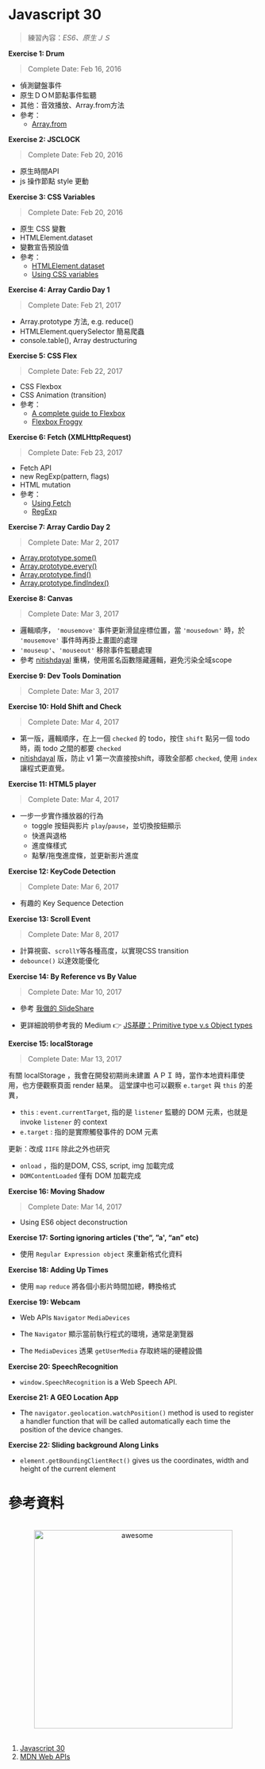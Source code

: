# Javascript 30
> 練習內容：_ES6、原生ＪＳ_

**Exercise 1: Drum**

> Complete Date: Feb 16, 2016

+ 偵測鍵盤事件
+ 原生ＤＯＭ節點事件監聽
+ 其他：音效播放、Array.from方法
+ 參考：
    + [Array.from](http://wiki.jikexueyuan.com/project/es6/array.html)

**Exercise 2: JSCLOCK**

> Complete Date: Feb 20, 2016

+ 原生時間API
+ js 操作節點 style 更動

**Exercise 3: CSS Variables**

> Complete Date: Feb 20, 2016

+ 原生 CSS 變數
+ HTMLElement.dataset
+ 變數宣告預設值
+ 參考：
    + [HTMLElement.dataset](https://developer.mozilla.org/en-US/docs/Web/API/HTMLElement/dataset)
    + [Using CSS variables](https://developer.mozilla.org/en-US/docs/Web/CSS/Using_CSS_variables)

**Exercise 4: Array Cardio Day 1**

> Complete Date: Feb 21, 2017

+ Array.prototype 方法, e.g. reduce()
+ HTMLElement.querySelector 簡易爬蟲
+ console.table(), Array destructuring

**Exercise 5: CSS Flex**

> Complete Date: Feb 22, 2017

+ CSS Flexbox
+ CSS Animation (transition)
+ 參考：
  + [A complete guide to Flexbox](https://css-tricks.com/snippets/css/a-guide-to-flexbox/)
  + [Flexbox Froggy](http://flexboxfroggy.com/)

**Exercise 6: Fetch (XMLHttpRequest)**

> Complete Date: Feb 23, 2017

+ Fetch API
+ new RegExp(pattern, flags)
+ HTML mutation
+ 參考：
  + [Using Fetch](https://developer.mozilla.org/en-US/docs/Web/API/Fetch_API/Using_Fetch) 
  + [RegExp](https://developer.mozilla.org/en-US/docs/Web/JavaScript/Reference/Global_Objects/RegExp) 
  
**Exercise 7: Array Cardio Day 2**

> Complete Date: Mar 2, 2017

  + [Array.prototype.some()](https://developer.mozilla.org/en-US/docs/Web/JavaScript/Reference/Global_Objects/Array/some)
  + [Array.prototype.every()](https://developer.mozilla.org/en-US/docs/Web/JavaScript/Reference/Global_Objects/Array/every)
  + [Array.prototype.find()](https://developer.mozilla.org/en-US/docs/Web/JavaScript/Reference/Global_Objects/Array/find)
  + [Array.prototype.findIndex()](https://developer.mozilla.org/en-US/docs/Web/JavaScript/Reference/Global_Objects/Array/findIndex)

**Exercise 8: Canvas**

> Complete Date: Mar 3, 2017

+ 邏輯順序， `'mousemove'` 事件更新滑鼠座標位置，當 `'mousedown'` 時，於 `'mousemove'` 事件時再掛上畫圖的處理
+ `'mouseup'`、`'mouseout'` 移除事件監聽處理
+ 參考 [nitishdayal](https://github.com/nitishdayal/JavaScript30) 重構，使用匿名函數隱藏邏輯，避免污染全域scope

**Exercise 9: Dev Tools Domination**

> Complete Date: Mar 3, 2017

**Exercise 10: Hold Shift and Check**

> Complete Date: Mar 4, 2017

+ 第一版，邏輯順序，在上一個 `checked` 的 todo，按住 `shift` 點另一個 todo 時，兩 todo 之間的都要 `checked`
+ [nitishdayal](https://github.com/nitishdayal/JavaScript30) 版，防止 v1 第一次直接按shift，導致全部都 `checked`,
使用 `index` 讓程式更直覺。

**Exercise 11: HTML5 player**

> Complete Date: Mar 4, 2017

+ 一步一步實作播放器的行為
  * toggle 按鈕與影片 `play`/`pause`，並切換按鈕顯示
  * 快進與退格
  * 進度條樣式
  * 點擊/拖曳進度條，並更新影片進度

**Exercise 12: KeyCode Detection**

> Complete Date: Mar 6, 2017

+ 有趣的 Key Sequence Detection

**Exercise 13: Scroll Event**

> Complete Date: Mar 8, 2017

+ 計算視窗、`scrollY`等各種高度，以實現CSS transition
+ `debounce()` 以達效能優化

**Exercise 14: By Reference vs By Value**

> Complete Date: Mar 10, 2017

+ 參考 [我做的 SlideShare ](https://www.slideshare.net/boylee18/js-basic-by-value-versus-by-reference)

+ 更詳細說明參考我的 Medium 👉 [JS基礎：Primitive type v.s Object types](https://medium.com/@jobboy0101/js%E5%9F%BA%E7%A4%8E-primitive-type-v-s-object-types-f88f7c16f225#.cqguxnzci)

**Exercise 15: localStorage**

> Complete Date: Mar 13, 2017

有關 localStorage ，我會在開發初期尚未建置 ＡＰＩ 時，當作本地資料庫使用，也方便觀察頁面 render 結果。
這堂課中也可以觀察 `e.target` 與 `this` 的差異，

* `this` :  `event.currentTarget`, 指的是 `listener` 監聽的 DOM 元素，也就是 invoke `listener` 的 context
* `e.target` : 指的是實際觸發事件的 DOM 元素

更新：改成 `IIFE` 除此之外也研究 
* `onload` ，指的是DOM, CSS, script, img 加載完成
* `DOMContentLoaded` 僅有 DOM 加載完成

**Exercise 16: Moving Shadow**

> Complete Date: Mar 14, 2017

* Using ES6 object deconstruction

**Exercise 17: Sorting ignoring articles ('the“, ”a', “an” etc)**

* 使用 `Regular Expression object` 來重新格式化資料

**Exercise 18: Adding Up Times**

* 使用 `map` `reduce` 將各個小影片時間加總，轉換格式  

**Exercise 19: Webcam**

* Web APIs `Navigator` `MediaDevices`

* The `Navigator` 顯示當前執行程式的環境，通常是瀏覽器

* The `MediaDevices` 透果 `getUserMedia` 存取終端的硬體設備

**Exercise 20: SpeechRecognition**

* `window.SpeechRecognition` is a Web Speech API.

**Exercise 21: A GEO Location App**

* The `navigator.geolocation.watchPosition()` method is used to register a handler function that will be called automatically each time the position of the device changes.

**Exercise 22: Sliding background Along Links**

* `element.getBoundingClientRect()` gives us the coordinates, width and height of the current element

# 參考資料
<p align="center">
  <br>
  <img width="400" src="https://camo.githubusercontent.com/13a16597bc17b350b043e30ab701082fc276d3c4/68747470733a2f2f6a61766173637269707433302e636f6d2f696d616765732f4a53332d736f6369616c2d73686172652e706e67" alt="awesome">
  <br>
  <br>
</p>

1. [Javascript 30](https://javascript30.com/)
2. [MDN Web APIs](https://developer.mozilla.org/en-US/docs/Web/API)